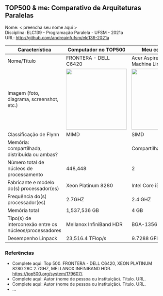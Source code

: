 TOP500 & me: Comparativo de Arquiteturas Paralelas
--------------------------------------------------

Nome: < preencha seu nome aqui >  
Disciplina: ELC139 - Programação Paralela - UFSM - 2021a  
URL: http://github.com/andreainfufsm/elc139-2021a  

| Característica                                            | Computador no TOP500  | Meu computador    |
| --------------------------------------------------------- | --------------------- | ---------------   |
| Nome/Título                                               |FRONTERA - DELL C6420 |Acer Aspire E15 (Virtual Machine Linux Mint)|
| Imagem (foto, diagrama, screenshot, etc.)                 |<img src="https://www.tacc.utexas.edu/image/journal/article?img_id=1805393&t=1575409498704" width="200"> |<img src="https://recomendacaodenotebooks.com.br/wp-content/uploads/2015/10/Acer-Aspire-E5-573G-72UF-696x534.jpg" width="200">|
| Classificação de Flynn                                    |         MIMD          |       SIMD        |
| Memória: compartilhada, distribuída ou ambas?             |                       |   Compartilhada   |
| Número total de núcleos de processamento                  |        448,448        |         2         |
| Fabricante e modelo do(s) processador(es)                 |  Xeon Platinum 8280   |Intel Core i5 6200U|
| Frequência do(s) processador(es)                          |       2.7GHZ          |      2.4 GHZ      |
| Memória total                                             |      1,537,536 GB     |       4 GB        |
| Tipo(s) de interconexão entre os núcleos/processadores    |Mellanox InfiniBand HDR|      BGA-1356     |
| Desempenho Linpack                                        |    23,516.4 TFlop/s   |  9.7288 GFlops/s  |

### Referências
- Complete aqui: Top 500. FRONTERA - DELL C6420, XEON PLATINUM 8280 28C 2.7GHZ, MELLANOX INFINIBAND HDR. https://top500.org/system/179607/.
- Complete aqui: Autor (nome de pessoa ou instituição). Título. URL.
- Complete aqui: Autor (nome de pessoa ou instituição). Título. URL.
- ...
